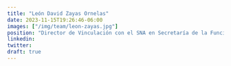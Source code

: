 ```yaml
---
title: "León David Zayas Ornelas"
date: 2023-11-15T19:26:46-06:00
images: ["/img/team/leon-zayas.jpg"]
position: "Director de Vinculación con el SNA en Secretaría de la Función Pública"
linkedin: 
twitter: 
draft: true
---
```



